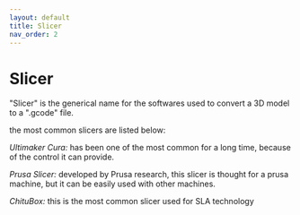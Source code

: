 ```yaml
---
layout: default
title: Slicer
nav_order: 2
---
```


# Slicer

"Slicer" is the generical name for the softwares used to convert a 3D model to a ".gcode" file.

the most common slicers are listed below:


*Ultimaker Cura:*
has been one of the most common for a long time, because of the control it can provide.


*Prusa Slicer:*
developed by Prusa research, this slicer is thought for a prusa machine, but it can be easily used with other machines.

*ChituBox:*
this is the most common slicer used for SLA technology
